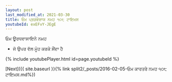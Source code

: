 ```yaml
---
layout: post
last_modified_at: 2021-03-30
title: ਓਮ ਪ੍ਰਗਵੰਸ਼ਾਯ ਨਮਹ ੧੦੮ ਟਾਇਮਸ
youtubeId: exEFvY-JEgE
---
```

 
 
 ਓਮ ਊਰਧਵਾਸਾਇਨੇ ਨਮਹ  
 
 -  ਜੋ ਉਪਰ ਵੱਲ ਮੂੰਹ ਕਰਕੇ ਸੌਂਦਾ ਹੈ 
 
  
 
  
 
 
 
 
 
 


{% include youtubePlayer.html id=page.youtubeId %}
 
[Next]({{ site.baseurl }}{% link  split2/_posts/2016-02-05-ਓਮ ਕਾਰਤਰੇ ਨਮਹ ੧੦੮ ਟਾਇਮਸ.md%})
 
